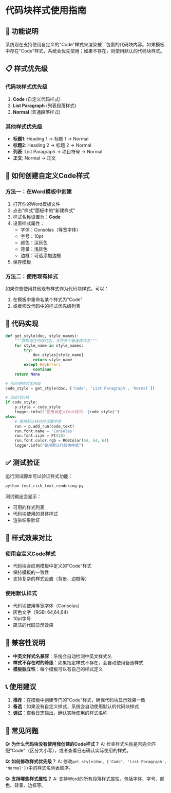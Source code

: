 # 代码块样式使用指南

## 🎯 功能说明

系统现在支持使用自定义的"Code"样式来渲染被```包裹的代码块内容。如果模板中存在"Code"样式，系统会优先使用；如果不存在，则使用默认的代码块样式。

## 📋 样式优先级

### 代码块样式优先级
1. **Code** (自定义代码样式)
2. **List Paragraph** (列表段落样式)
3. **Normal** (普通段落样式)

### 其他样式优先级
- **标题1**: Heading 1 → 标题 1 → Normal
- **标题2**: Heading 2 → 标题 2 → Normal  
- **列表**: List Paragraph → 项目符号 → Normal
- **正文**: Normal → 正文

## 🔧 如何创建自定义Code样式

### 方法一：在Word模板中创建
1. 打开你的Word模板文件
2. 点击"样式"面板中的"新建样式"
3. 样式名称设置为：**Code**
4. 设置样式属性：
   - 字体：Consolas（等宽字体）
   - 字号：10pt
   - 颜色：深灰色
   - 背景：浅灰色
   - 边框：可选添加边框
5. 保存模板

### 方法二：使用现有样式
如果你想使用其他现有样式作为代码块样式，可以：
1. 在模板中重命名某个样式为"Code"
2. 或者修改代码中的样式优先级列表

## 📝 代码实现

```python
def get_style(doc, style_names):
    """获取存在的样式名，支持多个备选样式名"""
    for style_name in style_names:
        try:
            doc.styles[style_name]
            return style_name
        except KeyError:
            continue
    return None

# 代码块样式优先级
code_style = get_style(doc, ['Code', 'List Paragraph', 'Normal'])

# 渲染代码块
if code_style:
    p.style = code_style
    logger.info(f"使用自定义Code样式: {code_style}")
else:
    # 使用默认样式并设置字体
    run = p.add_run(code_text)
    run.font.name = 'Consolas'
    run.font.size = Pt(10)
    run.font.color.rgb = RGBColor(64, 64, 64)
    logger.info("使用默认代码块样式")
```

## ✅ 测试验证

运行测试脚本可以验证样式功能：

```bash
python test_rich_text_rendering.py
```

测试输出会显示：
- 可用的样式列表
- 代码块使用的具体样式
- 渲染结果验证

## 🎨 样式效果对比

### 使用自定义Code样式
- 代码块会应用模板中定义的"Code"样式
- 保持模板的一致性
- 支持复杂的样式设置（背景、边框等）

### 使用默认样式
- 代码块使用等宽字体（Consolas）
- 灰色文字（RGB: 64,64,64）
- 10pt字号
- 简洁的代码显示效果

## 🔄 兼容性说明

- **中英文样式名兼容**：系统会自动检测中英文样式名
- **样式不存在时的降级**：如果指定样式不存在，会自动使用备选样式
- **模板独立性**：每个模板可以有自己的样式定义

## 📞 使用建议

1. **推荐**：在模板中创建专门的"Code"样式，确保代码块显示效果一致
2. **备选**：如果没有自定义样式，系统会自动使用默认的代码块样式
3. **调试**：查看日志输出，确认实际使用的样式名称

## 🐛 常见问题

**Q: 为什么代码块没有使用我创建的Code样式？**
A: 检查样式名称是否完全匹配"Code"（区分大小写），或者查看日志确认实际使用的样式。

**Q: 如何修改样式优先级？**
A: 修改`get_style(doc, ['Code', 'List Paragraph', 'Normal'])`中的样式名列表顺序。

**Q: 支持哪些样式属性？**
A: 支持Word的所有段落样式属性，包括字体、字号、颜色、背景、边框等。 